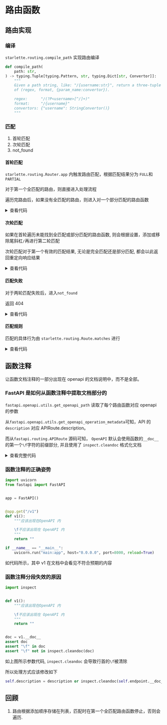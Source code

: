 # 路由函数

## 路由实现

### 编译

`starlette.routing.compile_path` 实现路由编译

```python
def compile_path(
    path: str,
) -> typing.Tuple[typing.Pattern, str, typing.Dict[str, Convertor]]:
    """
    Given a path string, like: "/{username:str}", return a three-tuple
    of (regex, format, {param_name:convertor}).

    regex:      "/(?P<username>[^/]+)"
    format:     "/{username}"
    convertors: {"username": StringConvertor()}
    """
```

### 匹配

1. 首轮匹配
2. 次轮匹配
3. not_found

#### 首轮匹配

`starlette.routing.Router.app` 内触发路由匹配，根据匹配结果分为 `FULL`和`PARTIAL`

对于第一个全匹配的路由，则直接进入处理流程

遍历完路由后，如果没有全匹配的路由，则进入对一个部分匹配的路由函数

<details>

<summary>查看代码</summary>

```python
for route in self.routes:
    # Determine if any route matches the incoming scope,
    # and hand over to the matching route if found.
    match, child_scope = route.matches(scope)
    if match == Match.FULL:
        scope.update(child_scope)
        await route.handle(scope, receive, send)
        return
    elif match == Match.PARTIAL and partial is None:
        partial = route
        partial_scope = child_scope
```

</details>

#### 次轮匹配

如果在首轮遍历未能找到全匹配或部分匹配的路由函数, 则会根据设置，添加或移除尾斜杠`/`再进行第二轮匹配

次轮匹配对于第一个有效的匹配结果, 无论是完全匹配还是部分匹配, 都会以此返回重定向响应结果

<details>

<summary>查看代码</summary>

```python
route_path = get_route_path(scope)
if scope["type"] == "http" and self.redirect_slashes and route_path != "/":
    redirect_scope = dict(scope)
    if route_path.endswith("/"):
        redirect_scope["path"] = redirect_scope["path"].rstrip("/")
    else:
        redirect_scope["path"] = redirect_scope["path"] + "/"

    for route in self.routes:
        match, child_scope = route.matches(redirect_scope)
        if match != Match.NONE:
            redirect_url = URL(scope=redirect_scope)
            response = RedirectResponse(url=str(redirect_url))
            await response(scope, receive, send)
            return

await self.default(scope, receive, send)
```

</details>

#### 匹配失败

对于两轮匹配失败后，进入`not_found`

返回 404

<details>

<summary>查看代码</summary>

```python
async def not_found(self, scope: Scope, receive: Receive, send: Send) -> None:
    if scope["type"] == "websocket":
        websocket_close = WebSocketClose()
        await websocket_close(scope, receive, send)
        return

    # If we're running inside a starlette application then raise an
    # exception, so that the configurable exception handler can deal with
    # returning the response. For plain ASGI apps, just return the response.
    if "app" in scope:
        raise HTTPException(status_code=404)
    else:
        response = PlainTextResponse("Not Found", status_code=404)
    await response(scope, receive, send)
```

</details>

#### 匹配规则

匹配的具体行为由 `starlette.routing.Route.matches` 进行

<details>

<summary>查看代码</summary>

```python
def matches(self, scope: Scope) -> tuple[Match, Scope]:
    path_params: dict[str, Any]
    if scope["type"] == "http":
        route_path = get_route_path(scope)
        match = self.path_regex.match(route_path)
        if match:
            matched_params = match.groupdict()
            for key, value in matched_params.items():
                matched_params[key] = self.param_convertors[key].convert(value)
            path_params = dict(scope.get("path_params", {}))
            path_params.update(matched_params)
            child_scope = {"endpoint": self.endpoint, "path_params": path_params}
            if self.methods and scope["method"] not in self.methods:
                return Match.PARTIAL, child_scope
            else:
                return Match.FULL, child_scope
    return Match.NONE, {}
```

</details>

## 函数注释

让函数文档注释的一部分出现在 openapi 的文档说明中，而不是全部。

### FastAPI 是如何从函数注释中提取文档部分的

`fastapi.openapi.utils.get_openapi_path` 读取了每个路由函数对应 openapi 的参数

从`fastapi.openapi.utils.get_openapi_operation_metadata`可知，API 的 `description` 对应 APIRoute.description。

而从`fastapi.routing.APIRoute` 源码可知， `OpenAPI` 默认会使用函数的`__doc__`的第一个`\f`字符的前缀部分, 并且使用了 `inspect.cleandoc` 格式化文档

<details>
<summary>查看完整代码</summary>

get_openapi_path

```python
operation = get_openapi_operation_metadata(
    route=route, method=method, operation_ids=operation_ids
)
```

get_openapi_operation_metadata

```python
def get_openapi_operation_metadata(
    *, route: routing.APIRoute, method: str, operation_ids: Set[str]
) -> Dict[str, Any]:
    operation: Dict[str, Any] = {}
    if route.tags:
        operation["tags"] = route.tags
    operation["summary"] = generate_operation_summary(route=route, method=method)
    if route.description:
        operation["description"] = route.description
    operation_id = route.operation_id or route.unique_id
    if operation_id in operation_ids:
        message = (
            f"Duplicate Operation ID {operation_id} for function "
            + f"{route.endpoint.__name__}"
        )
        file_name = getattr(route.endpoint, "__globals__", {}).get("__file__")
        if file_name:
            message += f" at {file_name}"
        warnings.warn(message, stacklevel=1)
    operation_ids.add(operation_id)
    operation["operationId"] = operation_id
    if route.deprecated:
        operation["deprecated"] = route.deprecated
    return operation
```

fastapi.routing.APIRoute.__init__

```python
self.description = description or inspect.cleandoc(self.endpoint.__doc__ or "")
# if a "form feed" character (page break) is found in the description text,
# truncate description text to the content preceding the first "form feed"
self.description = self.description.split("\f")[0].strip()
```

</details>

### 函数注释的正确姿势

```python
import uvicorn
from fastapi import FastAPI


app = FastAPI()


@app.get("/v1")
def v1():
    """应该出现在OpenAPI 内

    \f不应该出现在 OpenAPI 内
    """
    return ""

if __name__ == "__main__":
    uvicorn.run("main:app", host="0.0.0.0", port=8000, reload=True)

```

如代码所示，其中 v1 在文档中会看见不符合预期的内容

### 函数注释分段失效的原因

```python
import inspect


def v1():
    """应该出现在OpenAPI 内

    \f不应该出现在 OpenAPI 内
    """
    return ""


doc = v1.__doc__
assert doc
assert "\f" in doc
assert "\f" not in inspect.cleandoc(doc)
```

如上图所示参数代码, `inspect.cleandoc` 会导致行首的`\f`被清除

所以处理方式应该修改如下

```python
self.description = description or inspect.cleandoc(self.endpoint.__doc__.split("\f")[0]).strip() if self.endpoint.__doc__ else "" 
```

## 回顾

1. 路由根据添加顺序存储在列表，匹配时在第一个全匹配路由函数停止，否则会遍历.
